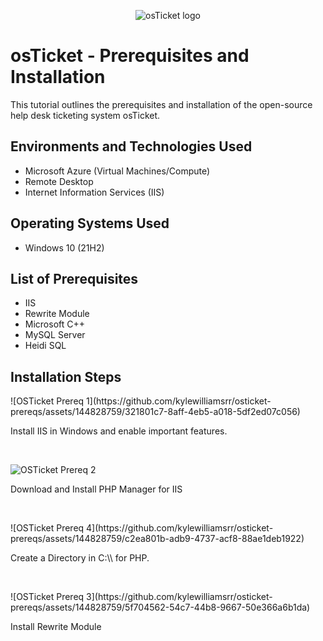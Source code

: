 <p align="center">
<img src="https://i.imgur.com/Clzj7Xs.png" alt="osTicket logo"/>
</p>

<h1>osTicket - Prerequisites and Installation</h1>
This tutorial outlines the prerequisites and installation of the open-source help desk ticketing system osTicket.<br />


<h2>Environments and Technologies Used</h2>

- Microsoft Azure (Virtual Machines/Compute)
- Remote Desktop
- Internet Information Services (IIS)

<h2>Operating Systems Used </h2>

- Windows 10</b> (21H2)

<h2>List of Prerequisites</h2>

- IIS
- Rewrite Module
- Microsoft C++
- MySQL Server
- Heidi SQL

<h2>Installation Steps</h2>

<p>
![OSTicket Prereq 1](https://github.com/kylewilliamsrr/osticket-prereqs/assets/144828759/321801c7-8aff-4eb5-a018-5df2ed07c056)

</p>
<p>
Install IIS in Windows and enable important features.
</p>
<br />

<p>

![OSTicket Prereq 2](https://github.com/kylewilliamsrr/osticket-prereqs/assets/144828759/3421f2e6-c1f4-43bc-85cc-bd227b638ff7)

</p>
<p>
Download and Install PHP Manager for IIS
</p>
<br />

<p>
![OSTicket Prereq 4](https://github.com/kylewilliamsrr/osticket-prereqs/assets/144828759/c2ea801b-adb9-4737-acf8-88ae1deb1922)

  
</p>
<p>
Create a Directory in C:\\ for PHP.
</p>
<br />

<p>
![OSTicket Prereq 3](https://github.com/kylewilliamsrr/osticket-prereqs/assets/144828759/5f704562-54c7-44b8-9667-50e366a6b1da)
  
</p>
<p>
Install Rewrite Module
</p>
